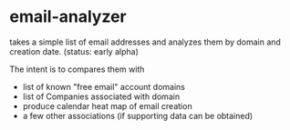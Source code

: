 # email-analyzer
takes a simple list of email addresses and analyzes them by domain and creation date.
(status: early alpha)

The intent is to compares them with 
- list of known "free email" account domains  
- list of Companies associated with domain
- produce calendar heat map of email creation
- a few other associations (if supporting data can be obtained)

